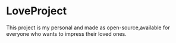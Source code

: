 # LoveProject
This project is my personal and made as open-source,available for everyone who wants to impress their loved ones.

